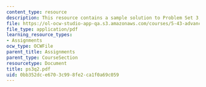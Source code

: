 ```yaml
---
content_type: resource
description: This resource contains a sample solution to Problem Set 3, Question 2.
file: https://ol-ocw-studio-app-qa.s3.amazonaws.com/courses/5-43-advanced-organic-chemistry-spring-2007/0bb352dce6703c998fe2ca1f0a69c059_ps3q2.pdf
file_type: application/pdf
learning_resource_types:
- Assignments
ocw_type: OCWFile
parent_title: Assignments
parent_type: CourseSection
resourcetype: Document
title: ps3q2.pdf
uid: 0bb352dc-e670-3c99-8fe2-ca1f0a69c059
---
```

